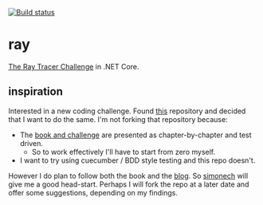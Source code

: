 [![Build status](https://saftrare.visualstudio.com/GitRnD/_apis/build/status/RayTest)](https://saftrare.visualstudio.com/GitRnD/_build/latest?definitionId=12)

# ray

[The Ray Tracer Challenge](https://pragprog.com/book/jbtracer/the-ray-tracer-challenge) in .NET Core.


## inspiration

Interested in a new coding challenge. Found [this](https://github.com/simonech/ray-tracer-challenge-netcore) repository and decided that I want to do the same. I'm not forking that repository because:

* The [book and challenge](https://pragprog.com/book/jbtracer/the-ray-tracer-challenge) are presented as chapter-by-chapter and test driven.
    * So to work effectively I'll have to start from zero myself.
* I want to try using cuecumber / BDD style testing and this repo doesn't.

However I do plan to follow both the book and the [blog](https://codeclimber.net.nz/). So [simonech](https://github.com/simonech) will give me a good head-start. Perhaps I will fork the repo at a later date and offer some suggestions, depending on my findings.
